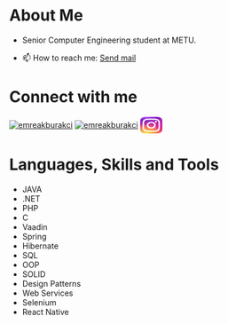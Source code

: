 # About Me
- Senior Computer Engineering student at METU. 

- 📫 How to reach me: [Send mail](emre.akburakci@metu.edu.tr)

# Connect with me

<p align="left">
<a href="https://www.linkedin.com/in/emreakburakci/" target="blank"><img align="center" src="https://raw.githubusercontent.com/rahuldkjain/github-profile-readme-generator/master/src/images/icons/Social/linked-in-alt.svg" alt="emreakburakci" height="30" width="40" /></a>
<a href="https://www.hackerrank.com/emreakburak94?hr_r=1" target="blank"><img align="center" src="https://raw.githubusercontent.com/rahuldkjain/github-profile-readme-generator/master/src/images/icons/Social/hackerrank.svg" alt="emreakburakci" height="30" width="40" /></a>
<a href="https://www.instagram.com/emreakburakci/" target="blank"><img align="center" src="https://github.com/wle8300/instagram-logo/blob/master/logo.svg" alt="emreakburakci" height="30" width="40" /></a>

</p>

# Languages, Skills and Tools

- JAVA
- .NET
- PHP
- C
- Vaadin
- Spring
- Hibernate
- SQL
- OOP
- SOLID
- Design Patterns
- Web Services
- Selenium
- React Native

